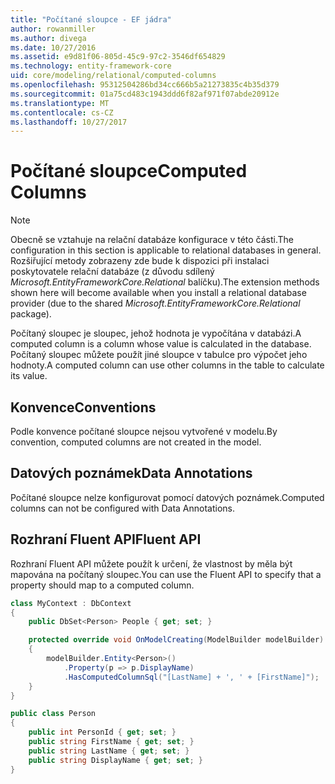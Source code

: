 ```yaml
---
title: "Počítané sloupce - EF jádra"
author: rowanmiller
ms.author: divega
ms.date: 10/27/2016
ms.assetid: e9d81f06-805d-45c9-97c2-3546df654829
ms.technology: entity-framework-core
uid: core/modeling/relational/computed-columns
ms.openlocfilehash: 95312504286bd34cc666b5a21273835c4b35d379
ms.sourcegitcommit: 01a75cd483c1943ddd6f82af971f07abde20912e
ms.translationtype: MT
ms.contentlocale: cs-CZ
ms.lasthandoff: 10/27/2017
---
```

# <a name="computed-columns"></a><span data-ttu-id="11498-102">Počítané sloupce</span><span class="sxs-lookup"><span data-stu-id="11498-102">Computed Columns</span></span>

> [!NOTE]  
> <span data-ttu-id="11498-103">Obecně se vztahuje na relační databáze konfigurace v této části.</span><span class="sxs-lookup"><span data-stu-id="11498-103">The configuration in this section is applicable to relational databases in general.</span></span> <span data-ttu-id="11498-104">Rozšiřující metody zobrazeny zde bude k dispozici při instalaci poskytovatele relační databáze (z důvodu sdílený *Microsoft.EntityFrameworkCore.Relational* balíčku).</span><span class="sxs-lookup"><span data-stu-id="11498-104">The extension methods shown here will become available when you install a relational database provider (due to the shared *Microsoft.EntityFrameworkCore.Relational* package).</span></span>

<span data-ttu-id="11498-105">Počítaný sloupec je sloupec, jehož hodnota je vypočítána v databázi.</span><span class="sxs-lookup"><span data-stu-id="11498-105">A computed column is a column whose value is calculated in the database.</span></span> <span data-ttu-id="11498-106">Počítaný sloupec můžete použít jiné sloupce v tabulce pro výpočet jeho hodnoty.</span><span class="sxs-lookup"><span data-stu-id="11498-106">A computed column can use other columns in the table to calculate its value.</span></span>

## <a name="conventions"></a><span data-ttu-id="11498-107">Konvence</span><span class="sxs-lookup"><span data-stu-id="11498-107">Conventions</span></span>

<span data-ttu-id="11498-108">Podle konvence počítané sloupce nejsou vytvořené v modelu.</span><span class="sxs-lookup"><span data-stu-id="11498-108">By convention, computed columns are not created in the model.</span></span>

## <a name="data-annotations"></a><span data-ttu-id="11498-109">Datových poznámek</span><span class="sxs-lookup"><span data-stu-id="11498-109">Data Annotations</span></span>

<span data-ttu-id="11498-110">Počítané sloupce nelze konfigurovat pomocí datových poznámek.</span><span class="sxs-lookup"><span data-stu-id="11498-110">Computed columns can not be configured with Data Annotations.</span></span>

## <a name="fluent-api"></a><span data-ttu-id="11498-111">Rozhraní Fluent API</span><span class="sxs-lookup"><span data-stu-id="11498-111">Fluent API</span></span>

<span data-ttu-id="11498-112">Rozhraní Fluent API můžete použít k určení, že vlastnost by měla být mapována na počítaný sloupec.</span><span class="sxs-lookup"><span data-stu-id="11498-112">You can use the Fluent API to specify that a property should map to a computed column.</span></span>

<!-- [!code-csharp[Main](samples/core/relational/Modeling/FluentAPI/Samples/Relational/ComputedColumn.cs?highlight=9)] -->
``` csharp
class MyContext : DbContext
{
    public DbSet<Person> People { get; set; }

    protected override void OnModelCreating(ModelBuilder modelBuilder)
    {
        modelBuilder.Entity<Person>()
            .Property(p => p.DisplayName)
            .HasComputedColumnSql("[LastName] + ', ' + [FirstName]");
    }
}

public class Person
{
    public int PersonId { get; set; }
    public string FirstName { get; set; }
    public string LastName { get; set; }
    public string DisplayName { get; set; }
}
```
